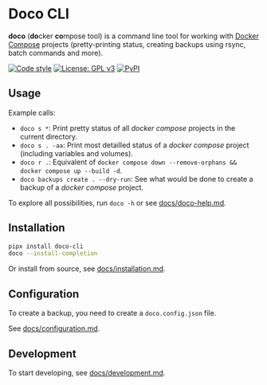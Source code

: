 # Doco CLI

**doco** (**do**cker **co**mpose tool) is a command line tool
for working with [Docker Compose](https://docs.docker.com/compose/compose-file/) projects
(pretty-printing status, creating backups using rsync, batch commands and more).

[![Code style](https://github.com/bibermann/doco-cli/actions/workflows/pre-commit.yml/badge.svg)](https://github.com/bibermann/doco-cli/actions/workflows/pre-commit.yml)
[![License: GPL v3](https://img.shields.io/badge/License-GPLv3-blue.svg)](https://www.gnu.org/licenses/gpl-3.0)
[![PyPI](https://img.shields.io/pypi/v/doco-cli)](https://pypi.org/project/doco-cli)

## Usage

Example calls:

- `doco s *`: Print pretty status of all _docker compose_ projects in the current directory.
- `doco s . -aa`: Print most detailled status of a _docker compose_ project (including variables and volumes).
- `doco r .`: Equivalent of `docker compose down --remove-orphans && docker compose up --build -d`.
- `doco backups create . --dry-run`: See what would be done to create a backup of a _docker compose_ project.

To explore all possibilities, run `doco -h` or see  [docs/doco-help.md](docs/doco-help.md).

## Installation

```bash
pipx install doco-cli
doco --install-completion
```

Or install from source, see [docs/installation.md](docs/installation.md).

## Configuration

To create a backup, you need to create a `doco.config.json` file.

See [docs/configuration.md](docs/configuration.md).

## Development

To start developing, see [docs/development.md](docs/development.md).
